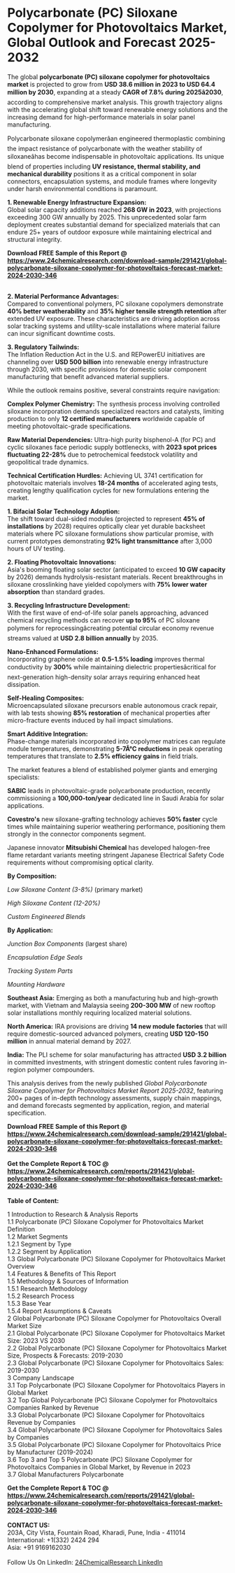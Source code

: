 <h1>Polycarbonate (PC) Siloxane Copolymer for Photovoltaics Market, Global Outlook and Forecast 2025-2032</h1><p>The global <strong>polycarbonate (PC) siloxane copolymer for photovoltaics market</strong> is projected to grow from <strong>USD 38.6 million in 2023 to USD 64.4 million by 2030</strong>, expanding at a steady <strong>CAGR of 7.8% during 2025â2030</strong>, according to comprehensive market analysis. This growth trajectory aligns with the accelerating global shift toward renewable energy solutions and the increasing demand for high-performance materials in solar panel manufacturing.</p><p>Polycarbonate siloxane copolymerâan engineered thermoplastic combining the impact resistance of polycarbonate with the weather stability of siloxaneâhas become indispensable in photovoltaic applications. Its unique blend of properties including <strong>UV resistance, thermal stability, and mechanical durability</strong> positions it as a critical component in solar connectors, encapsulation systems, and module frames where longevity under harsh environmental conditions is paramount.</p><p><strong>1. Renewable Energy Infrastructure Expansion:</strong><br>
Global solar capacity additions reached <strong>268 GW in 2023</strong>, with projections exceeding 300 GW annually by 2025. This unprecedented solar farm deployment creates substantial demand for specialized materials that can endure 25+ years of outdoor exposure while maintaining electrical and structural integrity.</p><div><b>Download FREE Sample of this Report @ 
            <a href="https://www.24chemicalresearch.com/download-sample/291421/global-polycarbonate-siloxane-copolymer-for-photovoltaics-forecast-market-2024-2030-346">
            https://www.24chemicalresearch.com/download-sample/291421/global-polycarbonate-siloxane-copolymer-for-photovoltaics-forecast-market-2024-2030-346</a></b></div><br><p><strong>2. Material Performance Advantages:</strong><br>
Compared to conventional polymers, PC siloxane copolymers demonstrate <strong>40% better weatherability</strong> and <strong>35% higher tensile strength retention</strong> after extended UV exposure. These characteristics are driving adoption across solar tracking systems and utility-scale installations where material failure can incur significant downtime costs.</p><p><strong>3. Regulatory Tailwinds:</strong><br>
The Inflation Reduction Act in the U.S. and REPowerEU initiatives are channeling over <strong>USD 500 billion</strong> into renewable energy infrastructure through 2030, with specific provisions for domestic solar component manufacturing that benefit advanced material suppliers.</p><p>While the outlook remains positive, several constraints require navigation:</p><p><strong>Complex Polymer Chemistry:</strong> The synthesis process involving controlled siloxane incorporation demands specialized reactors and catalysts, limiting production to only <strong>12 certified manufacturers</strong> worldwide capable of meeting photovoltaic-grade specifications.</p><p><strong>Raw Material Dependencies:</strong> Ultra-high purity bisphenol-A (for PC) and cyclic siloxanes face periodic supply bottlenecks, with <strong>2023 spot prices fluctuating 22-28%</strong> due to petrochemical feedstock volatility and geopolitical trade dynamics.</p><p><strong>Technical Certification Hurdles:</strong> Achieving UL 3741 certification for photovoltaic materials involves <strong>18-24 months</strong> of accelerated aging tests, creating lengthy qualification cycles for new formulations entering the market.</p><p><strong>1. Bifacial Solar Technology Adoption:</strong><br>
The shift toward dual-sided modules (projected to represent <strong>45% of installations</strong> by 2028) requires optically clear yet durable backsheet materials where PC siloxane formulations show particular promise, with current prototypes demonstrating <strong>92% light transmittance</strong> after 3,000 hours of UV testing.</p><p><strong>2. Floating Photovoltaic Innovations:</strong><br>
Asia's booming floating solar sector (anticipated to exceed <strong>10 GW capacity</strong> by 2026) demands hydrolysis-resistant materials. Recent breakthroughs in siloxane crosslinking have yielded copolymers with <strong>75% lower water absorption</strong> than standard grades.</p><p><strong>3. Recycling Infrastructure Development:</strong><br>
With the first wave of end-of-life solar panels approaching, advanced chemical recycling methods can recover <strong>up to 95%</strong> of PC siloxane polymers for reprocessingâcreating potential circular economy revenue streams valued at <strong>USD 2.8 billion annually</strong> by 2035.</p><p><strong>Nano-Enhanced Formulations:</strong><br>
	Incorporating graphene oxide at <strong>0.5-1.5% loading</strong> improves thermal conductivity by <strong>300%</strong> while maintaining dielectric propertiesâcritical for next-generation high-density solar arrays requiring enhanced heat dissipation.</p><p><strong>Self-Healing Composites:</strong><br>
	Microencapsulated siloxane precursors enable autonomous crack repair, with lab tests showing <strong>85% restoration</strong> of mechanical properties after micro-fracture events induced by hail impact simulations.</p><p><strong>Smart Additive Integration:</strong><br>
	Phase-change materials incorporated into copolymer matrices can regulate module temperatures, demonstrating <strong>5-7Â°C reductions</strong> in peak operating temperatures that translate to <strong>2.5% efficiency gains</strong> in field trials.</p><p>The market features a blend of established polymer giants and emerging specialists:</p><p><strong>SABIC</strong> leads in photovoltaic-grade polycarbonate production, recently commissioning a <strong>100,000-ton/year</strong> dedicated line in Saudi Arabia for solar applications.</p><p><strong>Covestro's</strong> new siloxane-grafting technology achieves <strong>50% faster</strong> cycle times while maintaining superior weathering performance, positioning them strongly in the connector components segment.</p><p>Japanese innovator <strong>Mitsubishi Chemical</strong> has developed halogen-free flame retardant variants meeting stringent Japanese Electrical Safety Code requirements without compromising optical clarity.</p><p><strong>By Composition:</strong></p><p><em>Low Siloxane Content (3-8%)</em> (primary market)</p><p><em>High Siloxane Content (12-20%)</em></p><p><em>Custom Engineered Blends</em></p><p><strong>By Application:</strong></p><p><em>Junction Box Components</em> (largest share)</p><p><em>Encapsulation Edge Seals</em></p><p><em>Tracking System Parts</em></p><p><em>Mounting Hardware</em></p><p><strong>Southeast Asia:</strong> Emerging as both a manufacturing hub and high-growth market, with Vietnam and Malaysia seeing <strong>200-300 MW</strong> of new rooftop solar installations monthly requiring localized material solutions.</p><p><strong>North America:</strong> IRA provisions are driving <strong>14 new module factories</strong> that will require domestic-sourced advanced polymers, creating <strong>USD 120-150 million</strong> in annual material demand by 2027.</p><p><strong>India:</strong> The PLI scheme for solar manufacturing has attracted <strong>USD 3.2 billion</strong> in committed investments, with stringent domestic content rules favoring in-region polymer compounders.</p><p>This analysis derives from the newly published <em>Global Polycarbonate Siloxane Copolymer for Photovoltaics Market Report 2025-2032</em>, featuring 200+ pages of in-depth technology assessments, supply chain mappings, and demand forecasts segmented by application, region, and material specification.</p><div><b>Download FREE Sample of this Report @ 
            <a href="https://www.24chemicalresearch.com/download-sample/291421/global-polycarbonate-siloxane-copolymer-for-photovoltaics-forecast-market-2024-2030-346">
            https://www.24chemicalresearch.com/download-sample/291421/global-polycarbonate-siloxane-copolymer-for-photovoltaics-forecast-market-2024-2030-346</a></b></div><br><div><b>Get the Complete Report & TOC @ 
            <a href="https://www.24chemicalresearch.com/reports/291421/global-polycarbonate-siloxane-copolymer-for-photovoltaics-forecast-market-2024-2030-346">
            https://www.24chemicalresearch.com/reports/291421/global-polycarbonate-siloxane-copolymer-for-photovoltaics-forecast-market-2024-2030-346</a></b></div><br>
            <b>Table of Content:</b><p>1 Introduction to Research & Analysis Reports<br />
 1.1 Polycarbonate (PC) Siloxane Copolymer for Photovoltaics Market Definition<br />
 1.2 Market Segments<br />
 1.2.1 Segment by Type<br />
 1.2.2 Segment by Application<br />
 1.3 Global Polycarbonate (PC) Siloxane Copolymer for Photovoltaics Market Overview<br />
 1.4 Features & Benefits of This Report<br />
 1.5 Methodology & Sources of Information<br />
 1.5.1 Research Methodology<br />
 1.5.2 Research Process<br />
 1.5.3 Base Year<br />
 1.5.4 Report Assumptions & Caveats<br />
2 Global Polycarbonate (PC) Siloxane Copolymer for Photovoltaics Overall Market Size<br />
 2.1 Global Polycarbonate (PC) Siloxane Copolymer for Photovoltaics Market Size: 2023 VS 2030<br />
 2.2 Global Polycarbonate (PC) Siloxane Copolymer for Photovoltaics Market Size, Prospects & Forecasts: 2019-2030<br />
 2.3 Global Polycarbonate (PC) Siloxane Copolymer for Photovoltaics Sales: 2019-2030<br />
3 Company Landscape<br />
 3.1 Top Polycarbonate (PC) Siloxane Copolymer for Photovoltaics Players in Global Market<br />
 3.2 Top Global Polycarbonate (PC) Siloxane Copolymer for Photovoltaics Companies Ranked by Revenue<br />
 3.3 Global Polycarbonate (PC) Siloxane Copolymer for Photovoltaics Revenue by Companies<br />
 3.4 Global Polycarbonate (PC) Siloxane Copolymer for Photovoltaics Sales by Companies<br />
 3.5 Global Polycarbonate (PC) Siloxane Copolymer for Photovoltaics Price by Manufacturer (2019-2024)<br />
 3.6 Top 3 and Top 5 Polycarbonate (PC) Siloxane Copolymer for Photovoltaics Companies in Global Market, by Revenue in 2023<br />
 3.7 Global Manufacturers Polycarbonate </p><div><b>Get the Complete Report & TOC @ 
            <a href="https://www.24chemicalresearch.com/reports/291421/global-polycarbonate-siloxane-copolymer-for-photovoltaics-forecast-market-2024-2030-346">
            https://www.24chemicalresearch.com/reports/291421/global-polycarbonate-siloxane-copolymer-for-photovoltaics-forecast-market-2024-2030-346</a></b></div><br><b>CONTACT US:</b><br>
            203A, City Vista, Fountain Road, Kharadi, Pune, India - 411014<br>
            International: +1(332) 2424 294<br>
            Asia: +91 9169162030 <br><br>
            Follow Us On LinkedIn: <a href="https://www.linkedin.com/company/24chemicalresearch/">24ChemicalResearch LinkedIn</a>